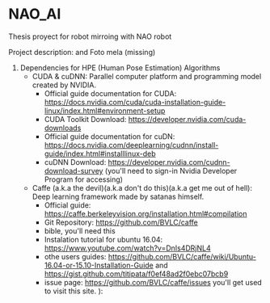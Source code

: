 # NAO_AI
Thesis proyect for robot mirroing with NAO robot

Project description:
and Foto mela (missing)

1. Dependencies for HPE (Human Pose Estimation) Algorithms
    * CUDA & cuDNN: Parallel computer platform and programming model created by NVIDIA.
        * Official guide documentation for CUDA: https://docs.nvidia.com/cuda/cuda-installation-guide-linux/index.html#environment-setup 
        * CUDA Toolkit Download: https://developer.nvidia.com/cuda-downloads
        * Official guide documentation for cuDN: https://docs.nvidia.com/deeplearning/cudnn/install-guide/index.html#installlinux-deb
        * cuDNN Download: https://developer.nvidia.com/cudnn-download-survey (you'll need to sign-in Nvidia Developer Program for accessing)
    * Caffe (a.k.a the devil)(a.k.a don't do this)(a.k.a get me out of hell): Deep learning framework made by satanas himself.
        * Official guide: https://caffe.berkeleyvision.org/installation.html#compilation
        * Git Repository: https://github.com/BVLC/caffe
        * bible, you'll need this
        * Instalation tutorial for ubuntu 16.04: https://www.youtube.com/watch?v=DnIs4DRjNL4
        * othe users guides: https://github.com/BVLC/caffe/wiki/Ubuntu-16.04-or-15.10-Installation-Guide and https://gist.github.com/titipata/f0ef48ad2f0ebc07bcb9 
        * issue page: https://github.com/BVLC/caffe/issues you'll get used to visit this site. ): 
